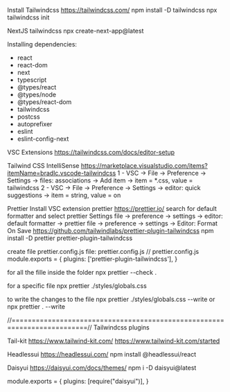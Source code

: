 Install Tailwindcss
https://tailwindcss.com/
npm install -D tailwindcss
npx tailwindcss init

NextJS tailwindcss
npx create-next-app@latest

Installing dependencies:

- react
- react-dom
- next
- typescript
- @types/react
- @types/node
- @types/react-dom
- tailwindcss
- postcss
- autoprefixer
- eslint
- eslint-config-next

VSC Extensions
https://tailwindcss.com/docs/editor-setup

Tailwind CSS IntelliSense
https://marketplace.visualstudio.com/items?itemName=bradlc.vscode-tailwindcss
1 - VSC -> File -> Preference -> Settings -> files: associations -> Add item -> item = \*.css, value = tailwindcss
2 - VSC -> File -> Preference -> Settings -> editor: quick suggestions -> item = string, value = on

Prettier
Install VSC extension prettier
https://prettier.io/
search for default formatter and select prettier
Settings
file -> preference -> settings -> editor: default formatter -> prettier
file -> preference -> settings -> Editor: Format On Save
https://github.com/tailwindlabs/prettier-plugin-tailwindcss
npm install -D prettier prettier-plugin-tailwindcss

create file prettier.config.js
file: prettier.config.js
// prettier.config.js
module.exports = {
  plugins: ['prettier-plugin-tailwindcss'],
}

for all the fille inside the folder
npx prettier --check .

for a specific file
npx prettier ./styles/globals.css

to write the changes to the file
npx prettier ./styles/globals.css --write
or
npx prettier . --write

//=========================================================================//
Tailwindcss plugins

Tail-kit
https://www.tailwind-kit.com/
https://www.tailwind-kit.com/started

Headlessui
https://headlessui.com/
npm install @headlessui/react

Daisyui
https://daisyui.com/docs/themes/
npm i -D daisyui@latest

module.exports = {
plugins: [require("daisyui")],
}
